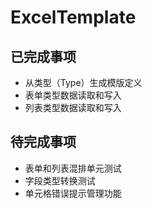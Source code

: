 # ExcelTemplate

## 已完成事项
- 从类型（Type）生成模版定义
- 表单类型数据读取和写入
- 列表类型数据读取和写入

## 待完成事项
- 表单和列表混排单元测试
- 字段类型转换测试
- 单元格错误提示管理功能